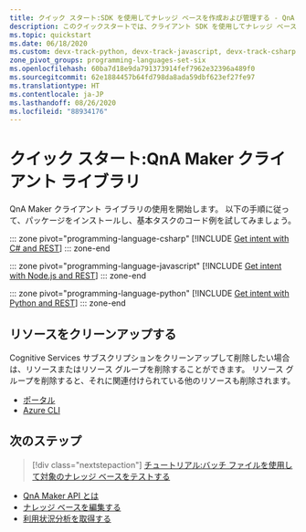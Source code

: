 ```yaml
---
title: クイック スタート:SDK を使用してナレッジ ベースを作成および管理する - QnA Maker
description: このクイックスタートでは、クライアント SDK を使用してナレッジ ベースを作成および管理する方法について説明します。
ms.topic: quickstart
ms.date: 06/18/2020
ms.custom: devx-track-python, devx-track-javascript, devx-track-csharp
zone_pivot_groups: programming-languages-set-six
ms.openlocfilehash: 60ba7d18e9da791373914fef7962e32396a489f0
ms.sourcegitcommit: 62e1884457b64fd798da8ada59dbf623ef27fe97
ms.translationtype: HT
ms.contentlocale: ja-JP
ms.lasthandoff: 08/26/2020
ms.locfileid: "88934176"
---
```

# <a name="quickstart-qna-maker-client-library"></a>クイック スタート:QnA Maker クライアント ライブラリ

QnA Maker クライアント ライブラリの使用を開始します。 以下の手順に従って、パッケージをインストールし、基本タスクのコード例を試してみましょう。

::: zone pivot="programming-language-csharp"
[!INCLUDE [Get intent with C# and REST](../includes/quickstart-sdk-csharp.md)]
::: zone-end

::: zone pivot="programming-language-javascript"
[!INCLUDE [Get intent with Node.js and REST](../includes/quickstart-sdk-nodejs.md)]
::: zone-end

::: zone pivot="programming-language-python"
[!INCLUDE [Get intent with Python and REST](../includes/quickstart-sdk-python.md)]
::: zone-end

## <a name="clean-up-resources"></a>リソースをクリーンアップする

Cognitive Services サブスクリプションをクリーンアップして削除したい場合は、リソースまたはリソース グループを削除することができます。 リソース グループを削除すると、それに関連付けられている他のリソースも削除されます。

* [ポータル](../../cognitive-services-apis-create-account.md#clean-up-resources)
* [Azure CLI](../../cognitive-services-apis-create-account-cli.md#clean-up-resources)

## <a name="next-steps"></a>次のステップ

> [!div class="nextstepaction"]
>[チュートリアル:バッチ ファイルを使用して対象のナレッジ ベースをテストする](./batch-testing.md)

* [QnA Maker API とは](../Overview/overview.md)
* [ナレッジ ベースを編集する](../how-to/edit-knowledge-base.md)
* [利用状況分析を取得する](../how-to/get-analytics-knowledge-base.md)

